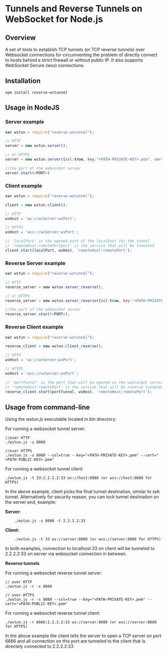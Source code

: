 # Tunnels and Reverse Tunnels on WebSocket for Node.js


## Overview

A set of tools to establish TCP tunnels (or TCP reverse tunnels) over Websocket connections for circumventing the problem of directly connect to hosts behind a strict firewall or without public IP. It also supports WebSocket Secure (wss) connections.

## Installation
```
npm install reverse-wstunnel
```

## Usage in NodeJS

### Server example
```JavaScript
var wstun = require("reverse-wstunnel");

// HTTP
server = new wstun.server();

// or HTTPS
server = new wstun.server({ssl:true, key:"<PATH-PRIVATE-KEY>.pem", cert:"<PATH-PUBLIC-KEY>.pem"});

//the port of the websocket server
server.start(<PORT>)
```
### Client example
```JavaScript
var wstun = require("reverse-wstunnel");

client = new wstun.client();

// HTTP
wsHost = 'ws://wsServer:wsPort';

// HTTPS
wsHost = 'wss://wsServer:wsPort';

// 'localPort' is the opened port of the localhost for the tunnel
// 'remoteHost:remotePortport' is the service that will be tunneled
client.start(localPort, wsHost, 'remoteHost:remotePort');
```

### Reverse Server example
```JavaScript
var wstun = require("reverse-wstunnel");

// HTTP
reverse_server = new wstun.server_reverse();

// or HTTPS
reverse_server = new wstun.server_reverse({ssl:true, key:"<PATH-PRIVATE-KEY>.pem", cert:"<PATH-PUBLIC-KEY>.pem"});

//the port of the websocket server
reverse_server.start(<PORT>);

``` 
### Reverse Client example
```JavaScript   
var wstun = require("reverse-wstunnel");

reverse_client = new wstun.client_reverse();

// HTTP
wsHost = 'ws://wsServer:wsPort';

// HTTPS
wsHost = 'wss://wsServer:wsPort';

// 'portTunnel' is the port that will be opened on the websocket server
// 'remoteHost:remotePort' is the service that will be reverse tunneled
reverse_client.start(portTunnel, wsHost, 'remoteHost:remotePort');
```



## Usage from command-line
Using the *wstun.js* executable located in *bin* directory:

For running a websocket tunnel server:  

    //over HTTP
    ./wstun.js -s 8080

    //over HTTPS
    ./wstun.js -s 8080 --ssl=true --key="<PATH-PRIVATE-KEY>.pem" --cert="<PATH-PUBLIC-KEY>.pem"

For running a websocket tunnel client: 

    ./wstun.js -t 33:2.2.2.2:33 ws://host:8080 (or wss://host:8080 for HTTPS)

In the above example, client picks the final tunnel destination, similar to ssh tunnel.  Alternatively for security reason, you can lock tunnel destination on the server end, example:

**Server:**
        
        ./wstun.js -s 8080 -t 2.2.2.2:33

**Client:**
        
        ./wstun.js -t 33 ws://server:8080 (or wss://server:8080 for HTTPS)

In both examples, connection to localhost:33 on client will be tunneled to 2.2.2.2:33 on server via websocket connection in between.


**Reverse tunnels**

For running a websocket reverse tunnel server:

    // over HTTP
    ./wstun.js -r -s 8080

    // over HTTPS
    ./wstun.js -r -s 8080 --ssl=true --key="<PATH-PRIVATE-KEY>.pem" --cert="<PATH-PUBLIC-KEY>.pem"

For running a websocket reverse tunnel client:

    ./wstun.js -r 6666:2.2.2.2:33 ws://server:8080 (or wss://server:8080 for HTTPS)

In the above example the client tells the server to open a TCP server on port 6666 and all connection on this port are tunneled to the client that is directely connected to 2.2.2.2:33
